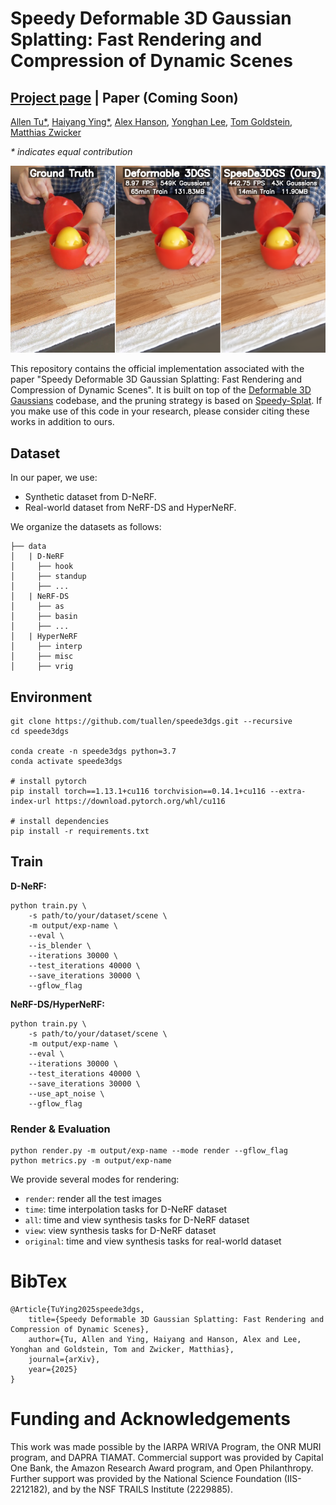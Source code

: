 # Speedy Deformable 3D Gaussian Splatting: Fast Rendering and Compression of Dynamic Scenes

## [Project page](https://speede3dgs.github.io/) | Paper (Coming Soon)

[Allen Tu*](https://tuallen.github.io/), [Haiyang Ying*](https://oceanying.github.io), [Alex Hanson](https://www.cs.umd.edu/~hanson/), [Yonghan Lee](https://sites.google.com/view/yonghan-lee/home), [Tom Goldstein](https://www.cs.umd.edu/~tomg/), [Matthias Zwicker](https://www.cs.umd.edu/~zwicker/)

*\* indicates equal contribution*


<img src="assets/teaser.png" alt="Teaser Figure" />

This repository contains the official implementation associated with the paper "Speedy Deformable 3D Gaussian Splatting: Fast Rendering and Compression of Dynamic Scenes". It is built on top of the [Deformable 3D Gaussians](https://github.com/ingra14m/Deformable-3D-Gaussians) codebase, and the pruning strategy is based on [Speedy-Splat](https://github.com/j-alex-hanson/speedy-splat). If you make use of this code in your research, please consider citing these works in addition to ours.

## Dataset

In our paper, we use:

- Synthetic dataset from D-NeRF.
- Real-world dataset from NeRF-DS and HyperNeRF.

We organize the datasets as follows:

```shell
├── data
│   | D-NeRF 
│     ├── hook
│     ├── standup 
│     ├── ...
│   | NeRF-DS
│     ├── as
│     ├── basin
│     ├── ...
│   | HyperNeRF
│     ├── interp
│     ├── misc
│     ├── vrig
```

## Environment

```shell
git clone https://github.com/tuallen/speede3dgs.git --recursive
cd speede3dgs

conda create -n speede3dgs python=3.7
conda activate speede3dgs

# install pytorch
pip install torch==1.13.1+cu116 torchvision==0.14.1+cu116 --extra-index-url https://download.pytorch.org/whl/cu116

# install dependencies
pip install -r requirements.txt
```

## Train

**D-NeRF:**

```shell
python train.py \ 
    -s path/to/your/dataset/scene \ 
    -m output/exp-name \ 
    --eval \ 
    --is_blender \ 
    --iterations 30000 \ 
    --test_iterations 40000 \ 
    --save_iterations 30000 \ 
    --gflow_flag 
```

**NeRF-DS/HyperNeRF:**

```shell
python train.py \ 
    -s path/to/your/dataset/scene \ 
    -m output/exp-name \ 
    --eval \ 
    --iterations 30000 \ 
    --test_iterations 40000 \ 
    --save_iterations 30000 \ 
    --use_apt_noise \ 
    --gflow_flag 
```


### Render & Evaluation

```shell
python render.py -m output/exp-name --mode render --gflow_flag
python metrics.py -m output/exp-name
```

We provide several modes for rendering:

- `render`: render all the test images
- `time`: time interpolation tasks for D-NeRF dataset
- `all`: time and view synthesis tasks for D-NeRF dataset
- `view`: view synthesis tasks for D-NeRF dataset
- `original`: time and view synthesis tasks for real-world dataset

# BibTex

```
@Article{TuYing2025speede3dgs,
    title={Speedy Deformable 3D Gaussian Splatting: Fast Rendering and Compression of Dynamic Scenes},
    author={Tu, Allen and Ying, Haiyang and Hanson, Alex and Lee, Yonghan and Goldstein, Tom and Zwicker, Matthias},
    journal={arXiv},
    year={2025}
}
```

# Funding and Acknowledgements

This work was made possible by the IARPA WRIVA Program, the ONR MURI program, and DAPRA TIAMAT. Commercial support was provided by Capital One Bank, the Amazon Research Award program, and Open Philanthropy. Further support was provided by the National Science Foundation (IIS-2212182), and by the NSF TRAILS Institute (2229885).
